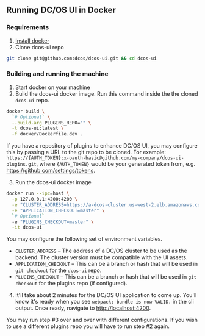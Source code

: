 ## Running DC/OS UI in Docker

### Requirements
1. [Install docker](https://www.docker.com/products/overview)
2. Clone dcos-ui repo

  ```sh
  git clone git@github.com:dcos/dcos-ui.git && cd dcos-ui
  ```

### Building and running the machine
1. Start docker on your machine
2. Build the dcos-ui docker image. Run this command inside the the cloned `dcos-ui` repo.

  ```sh
  docker build \
    `# Optional` \
    --build-arg PLUGINS_REPO="" \
    -t dcos-ui:latest \
    -f docker/Dockerfile.dev .
  ```
  If you have a repository of plugins to enhance DC/OS UI, you may configure this by passing a URL to the git repo to be cloned. For example: `https://{AUTH_TOKEN}:x-oauth-basic@github.com/my-company/dcos-ui-plugins.git`, where `{AUTH_TOKEN}` would be your generated token from, e.g. https://github.com/settings/tokens.

3. Run the dcos-ui docker image

  ```sh
  docker run --ipc=host \
    -p 127.0.0.1:4200:4200 \
    -e "CLUSTER_ADDRESS=https://a-dcos-cluster.us-west-2.elb.amazonaws.com" \
    -e "APPLICATION_CHECKOUT=master" \
    `# Optional`
    -e "PLUGINS_CHECKOUT=master" \
    -it dcos-ui
  ```
  You may configure the following set of environment variables.
  * `CLUSTER_ADDRESS` – The address of a DC/OS cluster to be used as the backend. The cluster version must be compatible with the UI assets.
  * `APPLICATION_CHECKOUT` – This can be a branch or hash that will be used in `git checkout` for the `dcos-ui` repo.
  * `PLUGINS_CHECKOUT` – This can be a branch or hash that will be used in `git checkout` for the plugins repo (if configured).

4. It'll take about 2 minutes for the DC/OS UI application to come up. You'll know it's ready when you see `webpack: bundle is now VALID.` in the cli output. Once ready, navigate to [http://localhost:4200](http://localhost:4200).

  You may run step #3 over and over with different configurations. If you wish to use a different plugins repo you will have to run step #2 again.
